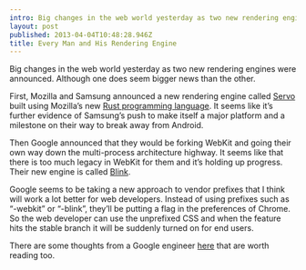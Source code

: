 ```yaml
---
intro: Big changes in the web world yesterday as two new rendering engines were announced. Although one does seem bigger news than the other.
layout: post
published: 2013-04-04T10:48:28.946Z
title: Every Man and His Rendering Engine
---
```


Big changes in the web world yesterday as two new rendering engines were announced. Although one does seem bigger news than the other.

First, Mozilla and Samsung announced a new rendering engine called [Servo](http://blog.mozilla.org/blog/2013/04/03/mozilla-and-samsung-collaborate-on-next-generation-web-browser-engine/) built using Mozilla’s new [Rust programming language](http://www.rust-lang.org/). It seems like it’s further evidence of Samsung’s push to make itself a major platform and a milestone on their way to break away from Android.

Then Google announced that they would be forking WebKit and going their own way down the multi-process architecture highway. It seems like that there is too much legacy in WebKit for them and it’s holding up progress. Their new engine is called [Blink](http://blog.chromium.org/2013/04/blink-rendering-engine-for-chromium.html).

Google seems to be taking a new approach to vendor prefixes that I think will work a lot better for web developers. Instead of using prefixes such as “-webkit” or “-blink”, they’ll be putting a flag in the preferences of Chrome. So the web developer can use the unprefixed CSS and when the feature hits the stable branch it will be suddenly turned on for end users.

There are some thoughts from a Google engineer [here](http://infrequently.org/2013/04/probably-wrong/) that are worth reading too.
